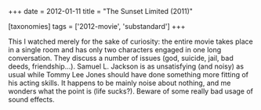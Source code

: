 +++
date = 2012-01-11
title = "The Sunset Limited (2011)"

[taxonomies]
tags = ['2012-movie', 'substandard']
+++

This I watched merely for the sake of curiosity: the entire movie takes
place in a single room and has only two characters engaged in one long
conversation. They discuss a number of issues (god, suicide, jail, bad
deeds, friendship\...). Samuel L. Jackson is as unsatisfying (and noisy)
as usual while Tommy Lee Jones should have done something more fitting
of his acting skills. It happens to be mainly noise about nothing, and
me wonders what the point is (life sucks?). Beware of some really bad
usage of sound effects.

